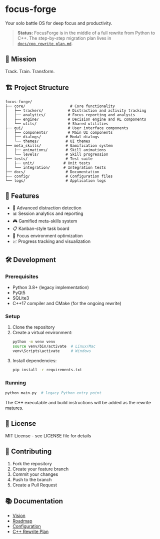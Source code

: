 # focus-forge

Your solo battle OS for deep focus and productivity.

> **Status:** FocusForge is in the middle of a full rewrite from Python to C++. The
> step-by-step migration plan lives in [`docs/cpp_rewrite_plan.md`](docs/cpp_rewrite_plan.md).

## 🎯 Mission

Track. Train. Transform.

## 🏗️ Project Structure

```
focus-forge/
├── core/                    # Core functionality
│   ├── trackers/           # Distraction and activity tracking
│   ├── analytics/          # Focus reporting and analysis
│   ├── engine/             # Decision engine and RL components
│   └── utils/              # Shared utilities
├── gui/                    # User interface components
│   ├── components/         # Main UI components
│   ├── dialogs/           # Modal dialogs
│   └── themes/            # UI themes
├── meta_skills/           # Gamification system
│   ├── animations/        # Skill animations
│   └── levels/            # Skill progression
├── tests/                 # Test suite
│   ├── unit/             # Unit tests
│   └── integration/      # Integration tests
├── docs/                  # Documentation
├── config/                # Configuration files
└── logs/                  # Application logs
```

## 🚀 Features

- 🧠 Advanced distraction detection
- 📊 Session analytics and reporting
- 🎮 Gamified meta-skills system
- 📋 Kanban-style task board
- 🎯 Focus environment optimization
- 📈 Progress tracking and visualization

## 🛠️ Development

### Prerequisites

- Python 3.8+ (legacy implementation)
- PyQt5
- SQLite3
- C++17 compiler and CMake (for the ongoing rewrite)

### Setup

1. Clone the repository
2. Create a virtual environment:
   ```bash
   python -m venv venv
   source venv/bin/activate  # Linux/Mac
   venv\Scripts\activate     # Windows
   ```
3. Install dependencies:
   ```bash
   pip install -r requirements.txt
   ```

### Running

```bash
python main.py  # legacy Python entry point
```

The C++ executable and build instructions will be added as the rewrite matures.

## 📝 License

MIT License - see LICENSE file for details

## 🤝 Contributing

1. Fork the repository
2. Create your feature branch
3. Commit your changes
4. Push to the branch
5. Create a Pull Request

## 📚 Documentation

- [Vision](docs/VISION.md)
- [Roadmap](docs/ROADMAP_V2.md)
- [Configuration](config/project_config.yaml)
- [C++ Rewrite Plan](docs/cpp_rewrite_plan.md)



